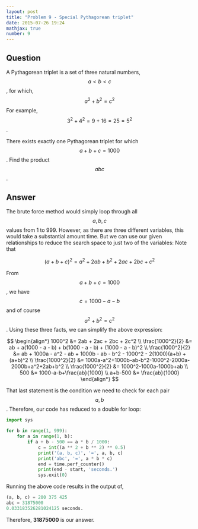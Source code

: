 ```yaml
---
layout: post
title: "Problem 9 - Special Pythagorean triplet"
date: 2015-07-26 19:24
mathjax: true
number: 9
---
```


## Question

A Pythagorean triplet is a set of three natural numbers, $$a<b<c$$, for which,
$$
a^2+b^2=c^2
$$
For example, $$3^2+4^2=9+16=25=5^2$$.

There exists exactly one Pythagorean triplet for which $$a+b+c=1000$$. Find the product $$abc$$.

## Answer

The brute force method would simply loop through all $$a, b, c$$ values from 1 to 999. However, as there are three different variables, this would take a substantial amount time. But we can use our given relationships to reduce the search space to just two of the variables: Note that


$$
(a+b+c)^2 = a^2+2ab+b^2+2ac+2bc+c^2
$$



From $$a+b+c = 1000$$, we have $$c = 1000 - a - b$$ and of course $$a^2 + b^2 = c^2$$. Using these three facts, we can simplify the above expression:


$$
\begin{align*}
	1000^2 &= 2ab + 2ac + 2bc + 2c^2
	\\
	\frac{1000^2}{2} &= ab + a(1000 - a - b) + b(1000 - a - b) + (1000 - a - b)^2
	\\
	\frac{1000^2}{2} &= ab + 1000a - a^2 - ab + 1000b - ab - b^2 - 1000^2 - 2(1000)(a+b) + (a+b)^2
	\\
	\frac{1000^2}{2} &= 1000a-a^2+1000b-ab-b^2-1000^2-2000a-2000b+a^2+2ab+b^2
	\\
	\frac{1000^2}{2} &= 1000^2-1000a-1000b+ab
	\\
	500 &= 1000-a-b+\frac{ab}{1000}
	\\
	a+b-500 &= \frac{ab}{1000}
\end{align*}
$$


That last statement is the condition we need to check for each pair $$a,b$$. Therefore, our code has reduced to a double for loop:

```python
import sys

for b in range(1, 999):
    for a in range(1, b):
        if a + b - 500 == a * b / 1000:
            c = int((a ** 2 + b ** 2) ** 0.5)
            print('(a, b, c)', '=', a, b, c)
            print('abc', '=', a * b * c)
            end = time.perf_counter()
            print(end - start, 'seconds.')
            sys.exit(0)
```

Running the above code results in the output of,

```python
(a, b, c) = 200 375 425
abc = 31875000
0.033183526281024125 seconds.
```

Therefore, **31875000** is our answer.